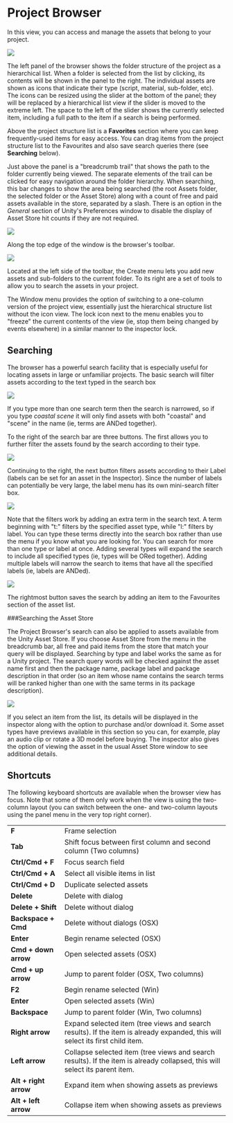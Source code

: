 Project Browser
===============


In this view, you can access and manage the assets that belong to your project.

![](http://docwiki.hq.unity3d.com/uploads/Main/ProjectBrowser.png)  

The left panel of the browser shows the folder structure of the project as a hierarchical list. When a folder is selected from the list by clicking, its contents will be shown in the panel to the right. The individual assets are shown as icons that indicate their type (script, material, sub-folder, etc). The icons can be resized using the slider at the bottom of the panel; they will be replaced by a hierarchical list view if the slider is moved to the extreme left. The space to the left of the slider shows the currently selected item, including a full path to the item if a search is being performed. 

Above the project structure list is a __Favorites__ section where you can keep frequently-used items for easy access. You can drag items from the project structure list to the Favourites and also save search queries there (see __Searching__ below).

Just above the panel is a "breadcrumb trail" that shows the path to the folder currently being viewed. The separate elements of the trail can be clicked for easy navigation around the folder hierarchy. When searching, this bar changes to show the area being searched (the root Assets folder, the selected folder or the Asset Store) along with a count of free and paid assets available in the store, separated by a slash. There is an option in the _General_ section of Unity's Preferences window to disable the display of Asset Store hit counts if they are not required.

![](http://docwiki.hq.unity3d.com/uploads/Main/ProjBrowserBreadcrumbs.png)  

Along the top edge of the window is the browser's toolbar.

![](http://docwiki.hq.unity3d.com/uploads/Main/ProjBrowserToolbar.png)  

Located at the left side of the toolbar, the <span class=menu>Create</span> menu lets you add new assets and sub-folders to the current folder. To its right are a set of tools to allow you to search the assets in your project.

The Window menu provides the option of switching to a one-column version of the project view, essentially just the hierarchical structure list without the icon view. The lock icon next to the menu enables you to "freeze" the current contents of the view (ie, stop them being changed by events elsewhere) in a similar manner to the inspector lock.

Searching
---------

The browser has a powerful search facility that is especially useful for locating assets in large or unfamiliar projects. The basic search will filter assets according to the text typed in the search box

![](http://docwiki.hq.unity3d.com/uploads/Main/ProjBrowserSearchBasic.png)  

If you type more than one search term then the search is narrowed, so if you type _coastal scene_ it will only find assets with both "coastal" and "scene" in the name (ie, terms are ANDed together).

To the right of the search bar are three buttons. The first allows you to further filter the assets found by the search according to their type.

![](http://docwiki.hq.unity3d.com/uploads/Main/ProjBrowserTypeMenu.png)  

Continuing to the right, the next button filters assets according to their Label (labels can be set for an asset in the Inspector). Since the number of labels can potentially be very large, the label menu has its own mini-search filter box.

![](http://docwiki.hq.unity3d.com/uploads/Main/ProjBrowserLabelMenu.png)  

Note that the filters work by adding an extra term in the search text. A term beginning with "t:" filters by the specified asset type, while "l:" filters by label. You can type these terms directly into the search box rather than use the menu if you know what you are looking for. You can search for more than one type or label at once. Adding several types will expand the search to include all specified types (ie, types will be ORed together). Adding multiple labels will narrow the search to items that have all the specified labels (ie, labels are ANDed).

![](http://docwiki.hq.unity3d.com/uploads/Main/ProjBrowserSearchTypeAndLabel.png)  

The rightmost button saves the search by adding an item to the Favourites section of the asset list.

###Searching the Asset Store

The Project Browser's search can also be applied to assets available from the Unity <span class=keyword>Asset Store</span>. If you choose <span class=menu>Asset Store</span> from the menu in the breadcrumb bar, all free and paid items from the store that match your query will be displayed. Searching by type and label works the same as for a Unity project. The search query words will be checked against the asset name first and then the package name, package label and package description in that order (so an item whose name contains the search terms will be ranked higher than one with the same terms in its package description).

![](http://docwiki.hq.unity3d.com/uploads/Main/ProjBrowserAssetStoreSearch.png)  

If you select an item from the list, its details will be displayed in the inspector along with the option to purchase and/or download it. Some asset types have previews available in this section so you can, for example, play an audio clip or rotate a 3D model before buying. The inspector also gives the option of viewing the asset in the usual Asset Store window to see additional details.



Shortcuts
---------


The following keyboard shortcuts are available when the browser view has focus. Note that some of them only work when the view is using the two-column layout (you can switch between the one- and two-column layouts using the panel menu in the very top right corner).


|    |    |
|:---|:---|
|__F__ |Frame selection |
|__Tab__ |Shift focus between first column and second column  (Two columns)|
|__Ctrl/Cmd + F__ |Focus search field|
|__Ctrl/Cmd + A__ |Select all visible items in list|
|__Ctrl/Cmd + D__ |Duplicate selected assets|
|__Delete__ |Delete with dialog|
|__Delete + Shift__ |Delete without dialog|
|__Backspace + Cmd__ |Delete without dialogs (OSX)|
|__Enter__ |Begin rename selected (OSX)|
|__Cmd + down arrow__ |Open selected assets (OSX)|
|__Cmd + up arrow__ |Jump to parent folder (OSX, Two columns)|
|__F2__ |Begin rename selected (Win)|
|__Enter__ |Open selected assets (Win)|
|__Backspace__ |Jump to parent folder (Win, Two columns)|
|__Right arrow__ |Expand selected item (tree views and search results). If the item is already expanded, this will select its first child item. |
|__Left arrow__ |Collapse selected item (tree views and search results). If the item is already collapsed, this will select its parent item. |
|__Alt + right arrow__ |Expand item when showing assets as previews |
|__Alt + left arrow__ |Collapse item when showing assets as previews |
